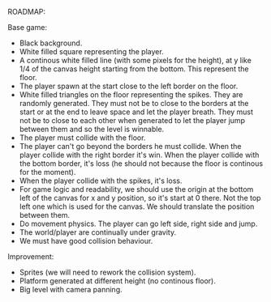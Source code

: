 ROADMAP:


Base game:
- Black background.
- White filled square representing the player.
- A continous white filled line (with some pixels for the height), at y like 1/4 of the canvas height starting from the bottom. This represent the floor.
- The player spawn at the start close to the left border on the floor.
- White filled triangles on the floor representing the spikes. 
  They are randomly generated. 
  They must not be to close to the borders at the start or at the end to leave space and let the player breath.
  They must not be to close to each other when generated to let the player jump between them and so the level is winnable.
- The player must collide with the floor.
- The player can't go beyond the borders he must collide.
  When the player collide with the right border it's win.
  When the player collide with the bottom border, it's loss (he should not because the floor is continous for the moment).
- When the player collide with the spikes, it's loss.
- For game logic and readability, we should use the origin at the bottom left of the canvas for x and y position, so it's start at 0 there. Not the top left one which is used for the canvas. We should translate the position between them.
- Do movement physics. The player can go left side, right side and jump.
- The world/player are continually under gravity.
- We must have good collision behaviour.

Improvement:
- Sprites (we will need to rework the collision system).
- Platform generated at different height (no continous floor).
- Big level with camera panning.
